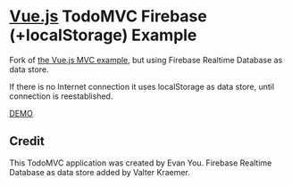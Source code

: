 # [Vue.js](http://vuejs.org) TodoMVC Firebase (+localStorage) Example

Fork of [the Vue.js MVC example](https://github.com/tastejs/todomvc/tree/master/examples/vue), but using Firebase Realtime Database as data store.

If there is no Internet connection it uses localStorage as data store, until connection is reestablished.

[DEMO](https://valterkraemer.github.io/vue-todo-firebase/)

## Credit

This TodoMVC application was created by Evan You. Firebase Realtime Database as data store added by Valter Kraemer.
